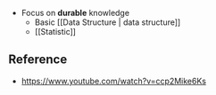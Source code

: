 
- Focus on **durable** knowledge
	- Basic [[Data Structure | data structure]]
	- [[Statistic]]

## Reference
- https://www.youtube.com/watch?v=ccp2Mike6Ks